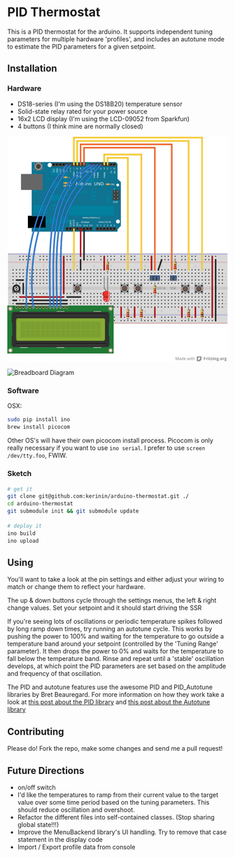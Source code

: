 # PID Thermostat

This is a PID thermostat for the arduino.  It supports independent
tuning parameters for multiple hardware 'profiles', and includes
an autotune mode to estimate the PID parameters for a given setpoint.


## Installation

### Hardware

* DS18-series (I'm using the DS18B20) temperature sensor
* Solid-state relay rated for your power source
* 16x2 LCD display (I'm using the LCD-09052 from Sparkfun)
* 4 buttons (I think mine are normally closed)

![Breadboard Diagram](fritzing/sketch_bb.svg)

![Breadboard Diagram](fritzing/sketch_schem.png)
### Software

OSX:

``` sh
sudo pip install ino
brew install picocom
```

Other OS's will have their own picocom install process.  Picocom is only
really necessary if you want to use `ino serial`.  I prefer to use 
`screen /dev/tty.foo`, FWIW.

### Sketch

``` sh
# get it
git clone git@github.com:kerinin/arduino-thermostat.git ./
cd arduino-thermostat
git submodule init && git submodule update

# deploy it
ino build
ino upload
```


## Using

You'll want to take a look at the pin settings and either adjust
your wiring to match or change them to reflect your hardware.

The up & down buttons cycle through the settings menus, the left & right
change values.  Set your setpoint and it should start driving the SSR

If you're seeing lots of oscillations or periodic temperature spikes followed 
by long ramp down times, try running an autotune cycle.  This works by pushing
the power to 100% and waiting for the temperature to go outside a temperature
band around your setpoint (controlled by the 'Tuning Range' parameter).  It
then drops the power to 0% and waits for the temperature to fall below the
temperature band.  Rinse and repeat until a 'stable' oscillation develops, at
which point the PID parameters are set based on the amplitude and frequency of
that oscillation.

The PID and autotune features use the awesome PID and PID_Autotune libraries
by Bret Beauregard.  For more information on how they work take a look at
[this post about the PID library](http://brettbeauregard.com/blog/2011/04/improving-the-beginners-pid-introduction/)
and [this post about the Autotune library](http://brettbeauregard.com/blog/2012/01/arduino-pid-autotune-library/)


## Contributing

Please do!  Fork the repo, make some changes and send me a pull request!


## Future Directions

* on/off switch
* I'd like the temperatures to ramp from their current value to the target value over some time period based on 
  the tuning parameters.  This should reduce oscillation and overshoot.
* Refactor the different files into self-contained classes.  (Stop sharing global state!!!)
* Improve the MenuBackend library's UI handling.  Try to remove that case statement in the display code
* Import / Export profile data from console
